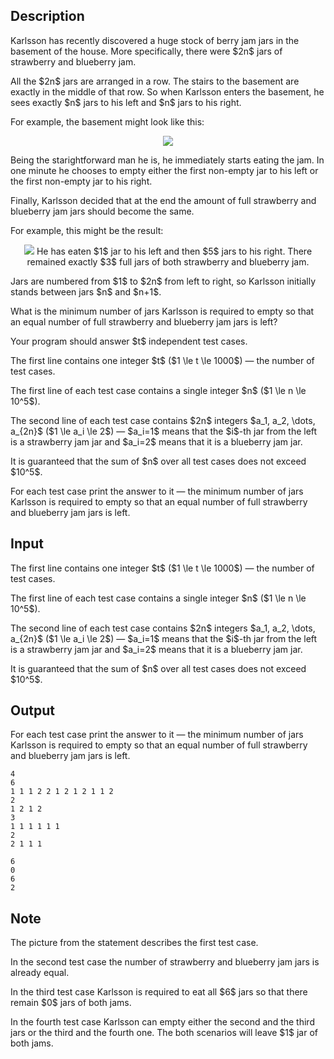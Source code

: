 ## Description

<div><p>Karlsson has recently discovered a huge stock of berry jam jars in the basement of the house. More specifically, there were $2n$ jars of strawberry and blueberry jam.</p><p>All the $2n$ jars are arranged in a row. The stairs to the basement are exactly in the middle of that row. So when Karlsson enters the basement, he sees exactly $n$ jars to his left and $n$ jars to his right.</p><p>For example, the basement might look like this:</p><center> <img class="tex-graphics" src="file://ZFytk5UU.png" style="max-width: 100.0%;max-height: 100.0%;"> </center><p>Being the starightforward man he is, he immediately starts eating the jam. In one minute he chooses to empty either the first non-empty jar to his left or the first non-empty jar to his right.</p><p>Finally, Karlsson decided that at the end the amount of full strawberry and blueberry jam jars should become the same.</p><p>For example, this might be the result:</p><center> <img class="tex-graphics" src="file://H9CcLFqH.png" style="max-width: 100.0%;max-height: 100.0%;"> <span class="tex-font-style-it">He has eaten $1$ jar to his left and then $5$ jars to his right.</span> <span class="tex-font-style-it">There remained exactly $3$ full jars of both strawberry and blueberry jam.</span> </center><p>Jars are numbered from $1$ to $2n$ from left to right, so Karlsson initially stands between jars $n$ and $n+1$.</p><p>What is the minimum number of jars Karlsson is required to empty so that an equal number of full strawberry and blueberry jam jars is left?</p><p>Your program should answer $t$ independent test cases.</p></div><div class="input-specification"><p>The first line contains one integer $t$ ($1 \le t \le 1000$) — the number of test cases.</p><p>The first line of each test case contains a single integer $n$ ($1 \le n \le 10^5$).</p><p>The second line of each test case contains $2n$ integers $a_1, a_2, \dots, a_{2n}$ ($1 \le a_i \le 2$) — $a_i=1$ means that the $i$-th jar from the left is a strawberry jam jar and $a_i=2$ means that it is a blueberry jam jar.</p><p>It is guaranteed that the sum of $n$ over all test cases does not exceed $10^5$.</p></div><div class="output-specification"><p>For each test case print the answer to it — the minimum number of jars Karlsson is required to empty so that an equal number of full strawberry and blueberry jam jars is left.</p></div>

## Input

<p>The first line contains one integer $t$ ($1 \le t \le 1000$) — the number of test cases.</p><p>The first line of each test case contains a single integer $n$ ($1 \le n \le 10^5$).</p><p>The second line of each test case contains $2n$ integers $a_1, a_2, \dots, a_{2n}$ ($1 \le a_i \le 2$) — $a_i=1$ means that the $i$-th jar from the left is a strawberry jam jar and $a_i=2$ means that it is a blueberry jam jar.</p><p>It is guaranteed that the sum of $n$ over all test cases does not exceed $10^5$.</p>

## Output

<p>For each test case print the answer to it — the minimum number of jars Karlsson is required to empty so that an equal number of full strawberry and blueberry jam jars is left.</p>





```input1
4
6
1 1 1 2 2 1 2 1 2 1 1 2
2
1 2 1 2
3
1 1 1 1 1 1
2
2 1 1 1
```




```output1
6
0
6
2
```



## Note

<p>The picture from the statement describes the first test case.</p><p>In the second test case the number of strawberry and blueberry jam jars is already equal.</p><p>In the third test case Karlsson is required to eat all $6$ jars so that there remain $0$ jars of both jams.</p><p>In the fourth test case Karlsson can empty either the second and the third jars or the third and the fourth one. The both scenarios will leave $1$ jar of both jams.</p>
